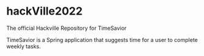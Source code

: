 # hackVille2022
The official Hackville Repository for TimeSavior

TimeSavior is a Spring application that suggests time for a user to complete weekly tasks. 
